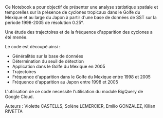 Ce Notebook a pour objectif de présenter une analyse statistique spatiale et temporelles
sur la présence de cyclones tropicaux dans le Golfe du Mexique et au large du Japon à partir
d'une base de données de SST sur la periode 1998-2005 de résolution 0.25°.

Une étude des trajectoires et de la fréquence d'apparition des cyclones a été menée.

Le code est découpé ainsi :

- Généralités sur la base de données
- Détermination du seuil de détection
- Application dans le Golfe du Mexique en 2005
- Trajectoires
- Fréquence d'apparition dans le Golfe du Mexique entre 1998 et 2005
- Fréquence d'apparition au Japon entre 1998 et 2005

L'utilisation de ce code necessite l'utilisation du module BigQuery de Google Cloud.

Auteurs : Violette CASTELLS, Solène LEMERCIER, Emilio GONZALEZ, Kilian RIVETTA

